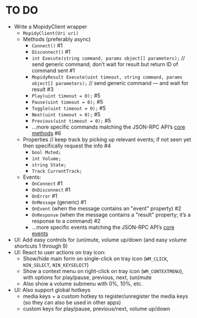 ﻿TO DO
=====

  * Write a MopidyClient wrapper
    * `MopidyClient(Uri uri)`
	* Methods (preferably async)
	  * `Connect()` #1
	  * `Disconnect()` #1
	  * `int Execute(string command, params object[] parameters);` // send generic command; don’t wait for result but return ID of command sent #1
	  * `MopidyResult Execute(uint timeout, string command, params object[] parameters);` // send generic command — and wait for result #3
	  * `Play(uint timeout = 0);` #5
	  * `Pause(uint timeout = 0);` #5
	  * `Toggle(uint timeout = 0);` #5
	  * `Next(uint timeout = 0);` #5
	  * `Previous(uint timeout = 0);` #5
	  * ...more specific commands matching the JSON-RPC API’s [core methods](https://docs.mopidy.com/en/latest/api/core/) #6
	* Properties // keep track by picking up relevant events; if not seen yet then specifically request the info #4
	  * `bool Muted;`
	  * `int Volume;`
	  * `string State;`
	  * `Track CurrentTrack;`
	* Events:
	  * `OnConnect` #1
	  * `OnDisconnect` #1
	  * `OnError` #1
	  * `OnMessage` (generic) #1
	  * `OnEvent` (when the message contains an "event" property) #2
	  * `OnResponse` (when the message contains a "result" property; it’s a response to a command) #2
	  * ...more specific events matching the JSON-RPC API’s [core events](https://docs.mopidy.com/en/latest/api/core/#mopidy.core.CoreListener)
  * UI: Add easy controls for (un)mute, volume up/down (and easy volume shortcuts 1 through 9)
  * UI: React to user actions on tray icon:
    * Show/hide main form on single-click on tray icon (`WM_CLICK`, `NIN_SELECT`, `NIN_KEYSELECT`)
	* Show a context menu on right-click on tray icon (`WM_CONTEXTMENU`), with options for play/pause, previous, next, (un)mute
	* Also show a volume submenu with 0%, 10%, etc.
  * UI: Also support global hotkeys
    * media keys + a custom hotkey to register/unregister the media keys (so they can also be used in other apps)
	* custom keys for play/pause, previous/next, volume up/down
